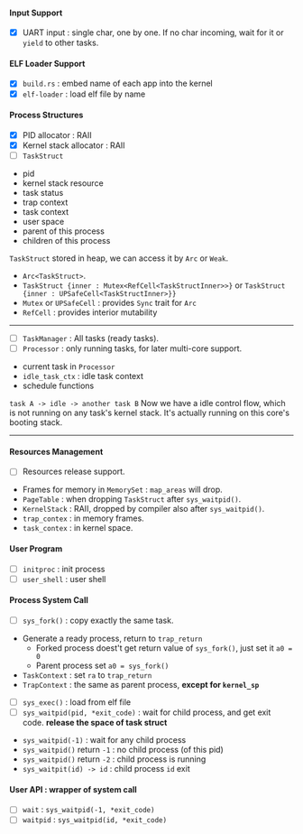 #### Input Support
- [x] UART input : single char, one by one.
If no char incoming, wait for it or `yield` to other tasks.

#### ELF Loader Support
- [x] `build.rs` : embed name of each app into the kernel
- [x] `elf-loader` : load elf file by name

#### Process Structures

- [x] PID allocator : RAII
- [x] Kernel stack allocator : RAII
- [ ] `TaskStruct`
- pid
- kernel stack resource
- task status
- trap context
- task context
- user space
- parent of this process    
- children of this process

`TaskStruct` stored in heap, we can access it by `Arc` or `Weak`.
- `Arc<TaskStruct>`.
- `TaskStruct {inner : Mutex<RefCell<TaskStructInner>>}` or `TaskStruct {inner : UPSafeCell<TaskStructInner>}}`
- `Mutex` or `UPSafeCell` : provides `Sync` trait for `Arc`
- `RefCell` : provides interior mutability

***

- [ ] `TaskManager` : All tasks (ready tasks).
- [ ] `Processor` : only running tasks, for later multi-core support.

- current task in `Processor`
- `idle_task_ctx` : idle task context
- schedule functions


`task A -> idle -> another task B` Now we have a idle control flow, which is not running on any task's kernel stack. It's actually running on this core's booting stack.

***

#### Resources Management

- [ ] Resources release support.
- Frames for memory in `MemorySet` : `map_areas` will drop.
- `PageTable` : when dropping `TaskStruct` after `sys_waitpid()`.
- `KernelStack` : RAII, dropped by compiler also after `sys_waitpid()`.
- `trap_contex` : in memory frames.
- `task_contex` : in kernel space.

#### User Program

- [ ] `initproc` : init process
- [ ] `user_shell` : user shell 

#### Process System Call

- [ ] `sys_fork()` : copy exactly the same task.
- Generate a ready process, return to `trap_return` 
  - Forked process doest't get return value of `sys_fork()`, just set it `a0 = 0`
  - Parent process set `a0 = sys_fork()`
- `TaskContext` : set `ra` to `trap_return`
- `TrapContext` : the same as parent process, **except for `kernel_sp`**
- [ ] `sys_exec()` : load from elf file
- [ ] `sys_waitpid(pid, *exit_code)` : wait for child process, and get exit code. **release the space of task struct**
- `sys_waitpid(-1)` : wait for any child process
- `sys_waitpid()` return `-1` : no child process (of this pid)
- `sys_waitpid()` return `-2` : child process is running
- `sys_waitpit(id) -> id` : child process `id` exit

#### User API : wrapper of system call

- [ ] `wait` : `sys_waitpid(-1, *exit_code)`
- [ ] `waitpid` : `sys_waitpid(id, *exit_code)`